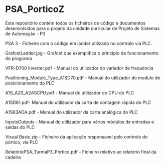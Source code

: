 # PSA_PorticoZ
Este repositório contém todos os ficheiros de código e documentos desenvolvidos para o projeto da unidade curricular de Projeto de Sistemas de Automação - P3

PSA 3 - Ficheiro com o código em ladder utilizado no controlo via PLC.

GrafcetLadder.jpg - Grafcet que exemplifica o principio de funcionamento do programa

VFR-D700 Inverter.pdf - Manual do utilizador do variador de frequência

Positioning_Module_Type_A1SD70.pdf - Manual do utilizador do modulo de posicionamento do PLC

A1S_A2S_A2ASCPU.pdf - Manual do utilizador do CPU do PLC

A1SD61.pdf- Manual do utilizador da carta de contagem rápida do PLC

A1S63ADA.pdf - Manual do utilizador da carta analógica do PLC

InputsOutputs - Manual do utilizador para vários módulos de entradas e saídas do PLC

Visual Basic.zip - Ficheiro da aplicação responsavel pelo controlo do pórtico, via PLC

RelatórioPSA_TurmaP3_Pórtico.pdf - Ficheiro relativo ao relatório final da cadeira
